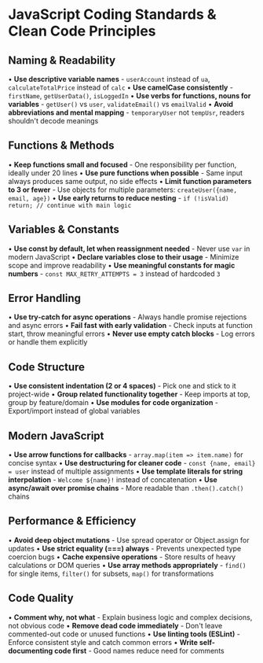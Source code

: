 # JavaScript Coding Standards & Clean Code Principles

## **Naming & Readability**
• **Use descriptive variable names** - `userAccount` instead of `ua`, `calculateTotalPrice` instead of `calc`
• **Use camelCase consistently** - `firstName`, `getUserData()`, `isLoggedIn`
• **Use verbs for functions, nouns for variables** - `getUser()` vs `user`, `validateEmail()` vs `emailValid`
• **Avoid abbreviations and mental mapping** - `temporaryUser` not `tempUsr`, readers shouldn't decode meanings

## **Functions & Methods**
• **Keep functions small and focused** - One responsibility per function, ideally under 20 lines
• **Use pure functions when possible** - Same input always produces same output, no side effects
• **Limit function parameters to 3 or fewer** - Use objects for multiple parameters: `createUser({name, email, age})`
• **Use early returns to reduce nesting** - `if (!isValid) return; // continue with main logic`

## **Variables & Constants**
• **Use const by default, let when reassignment needed** - Never use `var` in modern JavaScript
• **Declare variables close to their usage** - Minimize scope and improve readability
• **Use meaningful constants for magic numbers** - `const MAX_RETRY_ATTEMPTS = 3` instead of hardcoded `3`

## **Error Handling**
• **Use try-catch for async operations** - Always handle promise rejections and async errors
• **Fail fast with early validation** - Check inputs at function start, throw meaningful errors
• **Never use empty catch blocks** - Log errors or handle them explicitly

## **Code Structure**
• **Use consistent indentation (2 or 4 spaces)** - Pick one and stick to it project-wide
• **Group related functionality together** - Keep imports at top, group by feature/domain
• **Use modules for code organization** - Export/import instead of global variables

## **Modern JavaScript**
• **Use arrow functions for callbacks** - `array.map(item => item.name)` for concise syntax
• **Use destructuring for cleaner code** - `const {name, email} = user` instead of multiple assignments
• **Use template literals for string interpolation** - `Welcome ${name}!` instead of concatenation
• **Use async/await over promise chains** - More readable than `.then().catch()` chains

## **Performance & Efficiency**
• **Avoid deep object mutations** - Use spread operator or Object.assign for updates
• **Use strict equality (===) always** - Prevents unexpected type coercion bugs
• **Cache expensive operations** - Store results of heavy calculations or DOM queries
• **Use array methods appropriately** - `find()` for single items, `filter()` for subsets, `map()` for transformations

## **Code Quality**
• **Comment why, not what** - Explain business logic and complex decisions, not obvious code
• **Remove dead code immediately** - Don't leave commented-out code or unused functions
• **Use linting tools (ESLint)** - Enforce consistent style and catch common errors
• **Write self-documenting code first** - Good names reduce need for comments